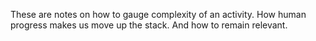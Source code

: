 These are notes on how to gauge complexity of an activity. How human progress makes us move up the stack. And how to remain relevant.